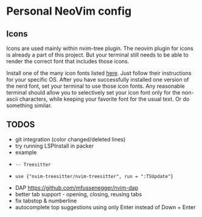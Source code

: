 # Personal NeoVim config

## Icons
Icons are used mainly within nvim-tree plugin. The neovim plugin for icons is already a part of this project.
But your terminal still needs to be able to render the correct font that includes those icons.

Install one of the many icon fonts listed [here](https://www.nerdfonts.com/). Just follow their instructions for your specific OS.
After you have successfully installed one version of the nerd font, set your terminal to use those icon fonts. 
Any reasonable terminal should allow you to selectively set your icon font only for the non-ascii characters, while keeping your 
favorite font for the usual text. Or do something similar.


## TODOS
- git integration (color changed/deleted lines)
- try running LSPInstall in packer
 - example
 -	   -- Treesitter
 -     use {"nvim-treesitter/nvim-treesitter", run = ":TSUpdate"}
- DAP https://github.com/mfussenegger/nvim-dap
- better tab support - opening, closing, reusing tabs
- fix tabstop & numberline
- autocomplete top suggestions using only Enter instead of Down + Enter
